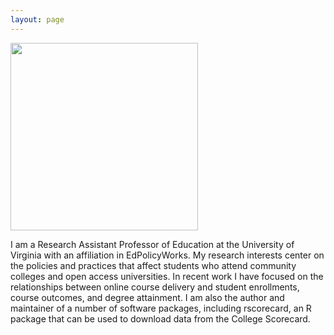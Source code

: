```yaml
---
layout: page
---
```


<img class="centerpic" src="{{ site.baseurl }}/images/btskinner.jpg"
style="width: 300px;"/> 

I am a Research Assistant Professor of Education at the University of
Virginia with an affiliation in EdPolicyWorks. My research interests
center on the policies and practices that affect students who attend
community colleges and open access universities. In recent work I have
focused on the relationships between online course delivery and
student enrollments, course outcomes, and degree attainment. I am
also the author and maintainer of a number of software packages,
including rscorecard, an R package that can be used to download data
from the College Scorecard.

